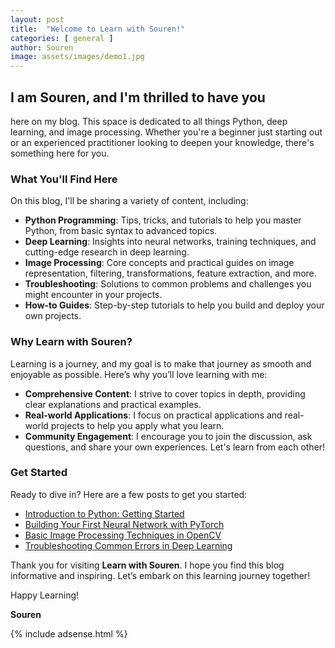 ```yaml
---
layout: post
title:  "Welcome to Learn with Souren!"
categories: [ general ]
author: Souren
image: assets/images/demo1.jpg
---
```



##  I am Souren, and I'm thrilled to have you 
here on my blog. This space is dedicated to all things Python, deep learning, and image processing. Whether you're a beginner just starting out or an experienced practitioner looking to deepen your knowledge, there's something here for you.

### What You'll Find Here

On this blog, I'll be sharing a variety of content, including:

- **Python Programming**: Tips, tricks, and tutorials to help you master Python, from basic syntax to advanced topics.
- **Deep Learning**: Insights into neural networks, training techniques, and cutting-edge research in deep learning.
- **Image Processing**: Core concepts and practical guides on image representation, filtering, transformations, feature extraction, and more.
- **Troubleshooting**: Solutions to common problems and challenges you might encounter in your projects.
- **How-to Guides**: Step-by-step tutorials to help you build and deploy your own projects.

### Why Learn with Souren?

Learning is a journey, and my goal is to make that journey as smooth and enjoyable as possible. Here’s why you’ll love learning with me:

- **Comprehensive Content**: I strive to cover topics in depth, providing clear explanations and practical examples.
- **Real-world Applications**: I focus on practical applications and real-world projects to help you apply what you learn.
- **Community Engagement**: I encourage you to join the discussion, ask questions, and share your own experiences. Let's learn from each other!

### Get Started

Ready to dive in? Here are a few posts to get you started:

- [Introduction to Python: Getting Started](#)
- [Building Your First Neural Network with PyTorch](#)
- [Basic Image Processing Techniques in OpenCV](#)
- [Troubleshooting Common Errors in Deep Learning](#)

Thank you for visiting **Learn with Souren**. I hope you find this blog informative and inspiring. Let’s embark on this learning journey together!

Happy Learning!

**Souren**

{% include adsense.html %}
